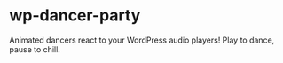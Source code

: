 # wp-dancer-party
Animated dancers react to your WordPress audio players! Play to dance, pause to chill.
